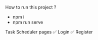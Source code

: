 How to run this project ? 
 - npm i
 - npm run serve
 
Task Scheduler
  pages
    ✅ Login
    ✅ Register
   
